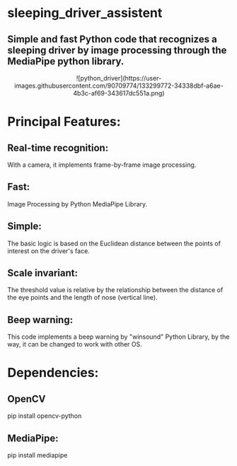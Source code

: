 # sleeping_driver_assistent
## Simple and fast Python code that recognizes a sleeping driver by image processing through the MediaPipe python library.

<div align="center">
![python_driver](https://user-images.githubusercontent.com/90709774/133299772-34338dbf-a6ae-4b3c-af69-343617dc551a.png)
</div>

# Principal Features:
## Real-time recognition:
With a camera, it implements frame-by-frame image processing.
## Fast:
Image Processing by Python MediaPipe Library.
## Simple: 
The basic logic is based on the Euclidean distance between the points of interest on the driver's face.
## Scale invariant:
The threshold value is relative by the relationship between the distance of the eye points and the length of nose (vertical line).
## Beep warning:
This code implements a beep warning by "winsound" Python Library, by the way, it can be changed to work with other OS.

# Dependencies:
##   OpenCV
pip install opencv-python
##   MediaPipe: 
pip install mediapipe
